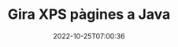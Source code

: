 ---
############################# Static ############################
layout: "auto-gen-merger"
date: 2022-10-25T07:00:36
draft: false
otherformats: pdf tex epub

############################# Head ############################
head_title: "Gira XPS pàgines en Java: gira a 90, 180, 270 angles"
head_description: "Gireu pàgines específiques o totes del document d'un fitxer XPS amb un angle de rotació de 90, 180, 270 mitjançant l'API de fusió de documents."

############################# Header ############################
title: "Gira XPS pàgines a Java"
description: "Gira XPS pàgines amb unes quantes línies de codi Java."
bg_image: "https://cms.admin.containerize.com/templates/aspose/App_Themes/V3/images/bg/header1.png"
bg_overlay: false
button:
    enable: true
    icon: "fas fa-arrow-down"
    label: "Baixeu la prova gratuïta"
    link: "https://downloads.groupdocs.com/merger/java"

############################# SubMenu ############################
submenu:
    enable: true

    left:
        img_alt: "GroupDocs.Merger for Java"
        image: "https://cms.admin.containerize.com/templates/groupdocs/images/product-logos/90x90-noborder/groupdocs-merger-java.png"
        product: "GroupDocs.Merger"
        platform: "Java"

    middle:
        button:

            # button loop
            - link: "https://apireference.groupdocs.com/merger/java"
              text: "Referència de l'API"

            # button loop
            - link: "https://github.com/groupdocs-merger"
              text: "Exemples de codi"

            # button loop
            - link: "https://products.groupdocs.app/merger/family"
              text: "Demostracions en directe"

            # button loop
            - link: "https://purchase.groupdocs.com/pricing/merger/java"
              text: "Preus"

    right:
        link_download: "https://downloads.groupdocs.com/merger"
        link_learn: "https://docs.groupdocs.com/merger/java"
        link_buy: "https://purchase.groupdocs.com"

############################# About ############################
about:
    enable: true
    title: "Sobre l'API GroupDocs.Merger for Java"
    content: |
        [GroupDocs.Merger for Java](/ca/merger/java/) ofereix una solució senzilla per combinar i dividir de manera segura entre una àmplia gamma de formats de documents, com ara PDF, Microsoft Office (Word, Excel, PowerPoint). , OneNote), OpenDocument, HTML, imatges i molts altres dins de les aplicacions Java. Afegint només unes poques línies del codi, realitzeu diverses operacions de documents com ara moure, eliminar, girar, intercanviar, extreure o canviar l'orientació de les pàgines dins dels documents. L'API de fusió de documents també admet la previsualització de les pàgines del document com a imatge per analitzar l'estructura del document, el format i el contingut de la pàgina.
        
        L'API GroupDocs.Merger és una opció correcta per a solucions corporatives que necessiten funcions de rotació de pàgines de fitxers. Aquestes API tenen una bona compatibilitat amb tots els sistemes operatius i plataformes principals, inclòs J2SE 7.0 (1.7), J2SE 8.0 (1.8), Java 10.

############################# Steps ############################
steps:
    enable: true
    title_left: "Gira XPS pàgines de fitxers a Java"
    content_left: |
        [GroupDocs.Merger for Java](/ca/merger/java/) facilita que els desenvolupadors de Java giren algunes pàgines específiques o totes dins d'un fitxer XPS a 90 , 180 o 270 angle de gir implementant uns quants passos senzills.
        
        * Inicialitzeu **RotateOptions** amb l'angle de rotació i els números de pàgina desitjats.
        * Creeu una nova instància de **Merger** i passeu la ruta del document font com a paràmetre de constructor.
        * Truqueu a **rotatePages** i passeu l'objecte **RotateOptions**.
        * Truqueu a **Save** i especifiqueu la ruta del fitxer per desar el document resultant.

    title_right: "Requisits del sistema"
    content_right: |
        Les API de GroupDocs.Merger for Java són compatibles amb totes les plataformes i sistemes operatius principals. Abans d'executar el codi següent, assegureu-vos que teniu els següents requisits previs instal·lats al vostre sistema.

        * Sistemes operatius: Microsoft Windows, Linux, MacOS
        * Entorns de desenvolupament: NetBeans, IntelliJ IDEA, Eclipse
        * Marcs: J2SE 7.0 (1.7), J2SE 8.0 (1.8), Java 10
        * Baixeu la darrera versió de GroupDocs.Merger for Java de [Maven](https://repository.groupdocs.com/webapp/#/artifacts/browse/tree/General/repo/com/groupdocs/groupdocs-merger)
         
    code: |
     {{% merger/additional-styles %}}
     {{< merger/code-merger title="Com girar les pàgines de fitxers XPS utilitzant el codi d'exemple Java">}}

        ```java    
        // Gireu XPS pàgines de fitxers mitjançant l'API de GroupDocs.Merger
        // Inicialitzeu la classe RotateOptions per especificar l'angle de rotació i els números de pàgina per girar
        RotateOptions rotateOptions = new RotateOptions(RotateMode.Rotate180, new int[] { 2, 3 });

        // Instanciï Merger amb el document d'entrada XPS
        Merger merger = new Merger("input.xps");

        // Truqueu al mètode rotatePages i passeu-li l'objecte RotateOptions
        merger.rotatePages(rotateOptions);
    
        // Truqueu al mètode de desar i passeu el camí del fitxer desitjat per desar el document de sortida
        merger.save("output.xps");
        ```
     {{< /merger/code-merger >}}

############################# Demos ############################
demos:
    enable: true
    title: "Demostracions en directe: gireu XPS pàgines de fitxers en línia"
    content: |
       Gireu les pàgines del fitxer XPS ara mateix visitant el lloc web [GroupDocs.Merger Live Demos](https://products.groupdocs.app/splitter/rotate-pages/xps).
       La demostració en directe té els següents avantatges.
        
############################# About Formats ############################
about_formats:
    enable: true

############################# More Formats ############################
more_formats:
    enable: true
    title: "Gira les pàgines d'altres formats de document"
    content: |
        Java documenta l'API de fusió i divisió per a formats de fitxer i imatges. Gireu alguns dels formats de fitxer populars tal com s'indica a continuació.

############################# Back to top ###############################
back_to_top:
    enable: true
---
